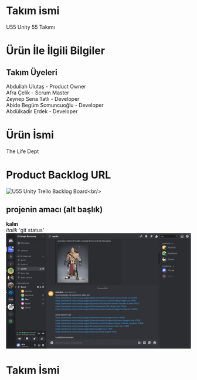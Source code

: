 # Takım ismi
U55 Unity 55 Takımı
# Ürün İle İlgili Bilgiler
## Takım Üyeleri
Abdullah Ulutaş - Product Owner <br/>
Afra Çelik - Scrum Master <br/>
Zeynep Sena Tatlı - Developer <br/>
Abide Begüm Somuncuoğlu - Developer <br/>
Abdülkadir Erdek - Developer <br/>
# Ürün İsmi
The Life Dept
# Product Backlog URL
![U55 Unity Trello Backlog Board]([https://github.com/Afracelik/Grup55/blob/main/images/Ekran%20Resmi%202024-07-07%2015.51.34.png](https://trello.com/b/mdPIUhbD/team-board))<br/>

## projenin amacı (alt başlık)
**kalın** <br/>
*italik*
'git status' <br/>
![Google link](https://github.com/Afracelik/Grup55/blob/main/images/Ekran%20Resmi%202024-07-07%2015.51.34.png)<br/>

# Takım İsmi
